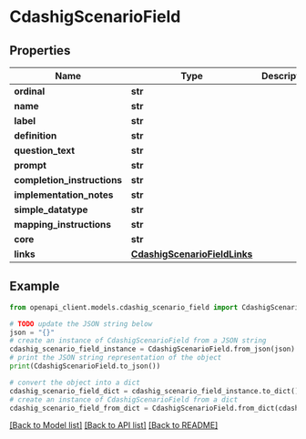 # CdashigScenarioField


## Properties

Name | Type | Description | Notes
------------ | ------------- | ------------- | -------------
**ordinal** | **str** |  | [optional] 
**name** | **str** |  | [optional] 
**label** | **str** |  | [optional] 
**definition** | **str** |  | [optional] 
**question_text** | **str** |  | [optional] 
**prompt** | **str** |  | [optional] 
**completion_instructions** | **str** |  | [optional] 
**implementation_notes** | **str** |  | [optional] 
**simple_datatype** | **str** |  | [optional] 
**mapping_instructions** | **str** |  | [optional] 
**core** | **str** |  | [optional] 
**links** | [**CdashigScenarioFieldLinks**](CdashigScenarioFieldLinks.md) |  | [optional] 

## Example

```python
from openapi_client.models.cdashig_scenario_field import CdashigScenarioField

# TODO update the JSON string below
json = "{}"
# create an instance of CdashigScenarioField from a JSON string
cdashig_scenario_field_instance = CdashigScenarioField.from_json(json)
# print the JSON string representation of the object
print(CdashigScenarioField.to_json())

# convert the object into a dict
cdashig_scenario_field_dict = cdashig_scenario_field_instance.to_dict()
# create an instance of CdashigScenarioField from a dict
cdashig_scenario_field_from_dict = CdashigScenarioField.from_dict(cdashig_scenario_field_dict)
```
[[Back to Model list]](../README.md#documentation-for-models) [[Back to API list]](../README.md#documentation-for-api-endpoints) [[Back to README]](../README.md)


